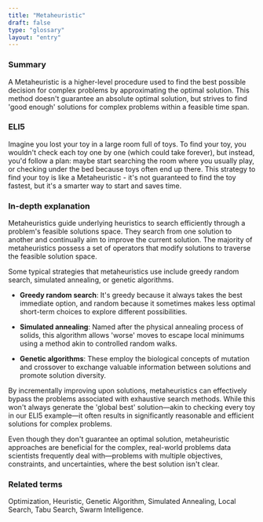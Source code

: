 ```yaml
---
title: "Metaheuristic"
draft: false
type: "glossary"
layout: "entry"
---
```


### Summary
A Metaheuristic is a higher-level procedure used to find the best possible decision for complex problems by approximating the optimal solution. This method doesn't guarantee an absolute optimal solution, but strives to find 'good enough' solutions for complex problems within a feasible time span.

### ELI5
Imagine you lost your toy in a large room full of toys. To find your toy, you wouldn't check each toy one by one (which could take forever), but instead, you'd follow a plan: maybe start searching the room where you usually play, or checking under the bed because toys often end up there. This strategy to find your toy is like a Metaheuristic - it's not guaranteed to find the toy fastest, but it's a smarter way to start and saves time.

### In-depth explanation
Metaheuristics guide underlying heuristics to search efficiently through a problem's feasible solutions space. They search from one solution to another and continually aim to improve the current solution. The majority of metaheuristics possess a set of operators that modify solutions to traverse the feasible solution space.

Some typical strategies that metaheuristics use include greedy random search, simulated annealing, or genetic algorithms.

- **Greedy random search**: It's greedy because it always takes the best immediate option, and random because it sometimes makes less optimal short-term choices to explore different possibilities.

- **Simulated annealing**: Named after the physical annealing process of solids, this algorithm allows 'worse' moves to escape local minimums using a method akin to controlled random walks.

- **Genetic algorithms**: These employ the biological concepts of mutation and crossover to exchange valuable information between solutions and promote solution diversity.

By incrementally improving upon solutions, metaheuristics can effectively bypass the problems associated with exhaustive search methods. While this won't always generate the 'global best' solution—akin to checking every toy in our ELI5 example—it often results in significantly reasonable and efficient solutions for complex problems. 

Even though they don't guarantee an optimal solution, metaheuristic approaches are beneficial for the complex, real-world problems data scientists frequently deal with—problems with multiple objectives, constraints, and uncertainties, where the best solution isn't clear.

### Related terms
Optimization, Heuristic, Genetic Algorithm, Simulated Annealing, Local Search, Tabu Search, Swarm Intelligence.

